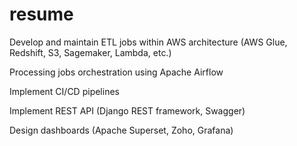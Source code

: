 # resume

Develop and maintain ETL jobs within AWS architecture (AWS Glue, Redshift, S3, Sagemaker, Lambda, etc.)

Processing jobs orchestration using Apache Airflow

 Implement CI/CD pipelines

Implement REST API (Django REST framework, Swagger)

Design dashboards (Apache Superset, Zoho, Grafana)
